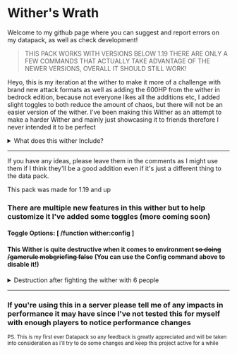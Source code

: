 # Wither's Wrath

Welcome to my github page where you can suggest and report errors on my datapack, as well as check development!

> THIS PACK WORKS WITH VERSIONS BELOW 1.19 THERE ARE ONLY A FEW COMMANDS THAT ACTUALLY TAKE ADVANTAGE OF THE NEWER VERSIONS, OVERALL IT SHOULD STILL WORK!

Heyo, this is my iteration at the wither to make it more of a challenge with brand new attack formats as well as adding the 600HP from the wither in bedrock edition, because not everyone likes all the additions etc, I added slight toggles to both reduce the amount of chaos, but there will not be an easier version of the wither. I've been making this Wither as an attempt to make a harder Wither and mainly just showcasing it to friends therefore I never intended it to be perfect

<details>
<summary>What does this wither Include?</summary>

The wither has **600HP** by default and does additional knockback resistance. It occasionally spawns blazes and wither skeletons and has stronger wither skulls.

#### Start "Animation"

<img src="https://imgur.com/dmZAGhc.gif" width="600" height="340">

#### Buffed Wither Skulls

<img src="https://imgur.com/gxy6k3Q.gif" width="600" height="340">

#### Wither Charge Attack

Only does this once its at 250 HP left

<img src="https://imgur.com/RvDBFFQ.gif" width="600" height="340">

#### Wither Homing Skull

Weaker but never misses, _blocking with shield is advised_

<img src="https://imgur.com/1nKZl9l.gif" width="600" height="340">
<img src="https://imgur.com/YLgNMeW.gif" width="600" height="340">

and More!

</details>

---

If you have any ideas, please leave them in the comments as I might use them if I think they'll be a good addition even if it's just a different thing to the data pack.

This pack was made for 1.19 and up

### There are multiple new features in this wither but to help customize it I've added some toggles (more coming soon)

#### Toggle Options: [ /function wither:config ]

#### This Wither is quite destructive when it comes to environment ~~so doing /gamerule mobgriefing false~~ (You can use the Config command above to disable it!)

<details>

<summary>Destruction after fighting the wither with 6 people</summary>

![image](https://imgur.com/j9Easm0.gif)

</details>

---

### If you're using this in a server please tell me of any impacts in performance it may have since I've not tested this for myself with enough players to notice performance changes

<sub> PS. This is my first ever Datapack so any feedback is greatly appreciated and will be taken into consideration as i'll try to do some changes and keep this project active for a while </sub>
